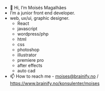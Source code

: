 - 👋 Hi, I’m Moisés Magalhães
-  I’m a junior front end developer.
-  web, ux/ui, graphic designer.
    -   React
    -   javascript
    -   wordpress/php
    -   html
    -   css
    -   photoshop
    -   illustrator
    -   premiere pro
    -   after effects
    -   auto cad
- 📫 How to reach me - moises@brainify.no / https://www.brainify.no/konsulenter/moises


